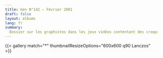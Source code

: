 ```yaml
---
title: Gen N°142 — Février 2001
draft: false
layout: albums
lang: fr
summary: 
  Dossier sur les graphistes dans les jeux vidéos contentant des croquis d'Evil Twin. Extrait de [Abandonware-Magazines](https://abandonware-magazines.org/).
---
```

{{< gallery match="*" thumbnailResizeOptions="600x600 q90 Lanczos" >}}